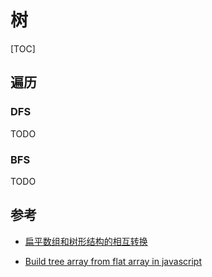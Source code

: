 # 树

[TOC]

## 遍历

### DFS

TODO

### BFS

TODO



## 参考

- [扁平数组和树形结构的相互转换](https://segmentfault.com/a/1190000017214328)

- [Build tree array from flat array in javascript](https://stackoverflow.com/questions/18017869/build-tree-array-from-flat-array-in-javascript)

